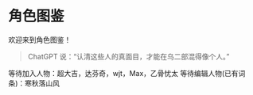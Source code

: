 # 角色图鉴

欢迎来到角色图鉴！

> ChatGPT 说：“认清这些人的真面目，才能在乌二部混得像个人。”

等待加入人物：超大吉，达芬奇，wjt，Max，乙骨忧太
等待编辑人物(已有词条)：寒秋落山风
